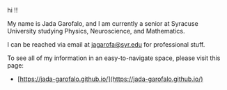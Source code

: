 hi !!

My name is Jada Garofalo, and I am currently a senior at Syracuse University studying Physics, Neuroscience, and Mathematics.

I can be reached via email at jagarofa@syr.edu for professional stuff.

To see all of my information in an easy-to-navigate space, please visit this page:

* [https://jada-garofalo.github.io/](https://jada-garofalo.github.io/)
